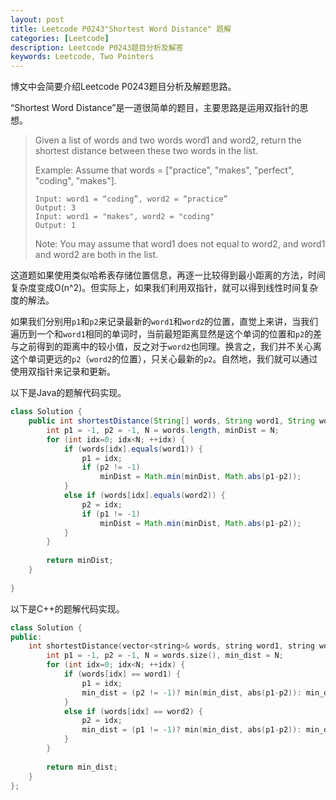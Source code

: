 ```yaml
---
layout: post
title: Leetcode P0243"Shortest Word Distance" 题解
categories: [Leetcode]
description: Leetcode P0243题目分析及解答
keywords: Leetcode, Two Pointers
---
```


博文中会简要介绍Leetcode P0243题目分析及解题思路。

“Shortest Word Distance”是一道很简单的题目，主要思路是运用双指针的思想。

> Given a list of words and two words word1 and word2, return the shortest distance between these two words in the list.
> 
> Example:
> Assume that words = ["practice", "makes", "perfect", "coding", "makes"].
> ```
> Input: word1 = “coding”, word2 = “practice”
> Output: 3
> Input: word1 = "makes", word2 = "coding"
> Output: 1
> ```
> Note:
> You may assume that word1 does not equal to word2, and word1 and word2 are both in the list.

这道题如果使用类似哈希表存储位置信息，再逐一比较得到最小距离的方法，时间复杂度变成O(n^2)。但实际上，如果我们利用双指针，就可以得到线性时间复杂度的解法。

如果我们分别用`p1`和`p2`来记录最新的`word1`和`word2`的位置，直觉上来讲，当我们遍历到一个和`word1`相同的单词时，当前最短距离显然是这个单词的位置和`p2`的差与之前得到的距离中的较小值，反之对于`word2`也同理。换言之，我们并不关心离这个单词更远的`p2`（`word2`的位置），只关心最新的`p2`。自然地，我们就可以通过使用双指针来记录和更新。

以下是Java的题解代码实现。
```java
class Solution {
    public int shortestDistance(String[] words, String word1, String word2) {
        int p1 = -1, p2 = -1, N = words.length, minDist = N;
        for (int idx=0; idx<N; ++idx) {
            if (words[idx].equals(word1)) {
                p1 = idx;
                if (p2 != -1)
                    minDist = Math.min(minDist, Math.abs(p1-p2));
            }
            else if (words[idx].equals(word2)) {
                p2 = idx;
                if (p1 != -1)
                    minDist = Math.min(minDist, Math.abs(p1-p2));
            }
        }
        
        return minDist;
    }
    
}
```

以下是C++的题解代码实现。
```cpp
class Solution {
public:
    int shortestDistance(vector<string>& words, string word1, string word2) {
        int p1 = -1, p2 = -1, N = words.size(), min_dist = N;
        for (int idx=0; idx<N; ++idx) {
            if (words[idx] == word1) {
                p1 = idx;
                min_dist = (p2 != -1)? min(min_dist, abs(p1-p2)): min_dist;
            }
            else if (words[idx] == word2) {
                p2 = idx;
                min_dist = (p1 != -1)? min(min_dist, abs(p1-p2)): min_dist;
            }
        }
        
        return min_dist;
    }
};
```